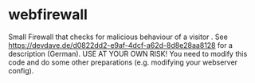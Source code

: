 # webfirewall
Small Firewall that checks for malicious behaviour of a visitor .
See https://devdave.de/d0822dd2-e9af-4dcf-a62d-8d8e28aa8128 for a description (German).
USE AT YOUR OWN RISK! You need to modify this code and do some other preparations (e.g. modifying your webserver config).
